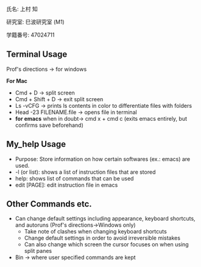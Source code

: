 氏名: 上村 知

研究室: 巳波研究室 (M1)

学籍番号: 47024711

## Terminal Usage

Prof's directions -> for windows

**For Mac**
* Cmd + D -> split screen
* Cmd + Shift + D -> exit split screen
* Ls -vCFG -> prints ls contents in color to differentiate files with folders
* Head -23 FILENAME.file -> opens file in terminal
* **for emacs** when in doubt-> cmd x + cmd c (exits emacs entirely, but confirms save beforehand)
  
## My_help Usage
* Purpose: Store information on how certain softwares (ex.: emacs) are used.
* -l (or list): shows a list of instruction files that are stored
* help: shows list of commands that can be used
* edit [PAGE]: edit instruction file in emacs


## Other Commands etc.
* Can change default settings including appearance, keyboard shortcuts, and autoruns (Prof's directions->Windows only)
  * Take note of clashes when changing keyboard shortcuts
  * Change default settings in order to avoid irreversible mistakes
  * Can also change which screen the cursor focuses on when using split panes
* Bin -> where user specified commands are kept
  